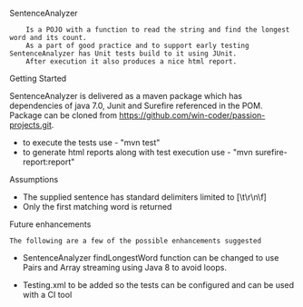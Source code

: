 
SentenceAnalyzer 

		Is a POJO with a function to read the string and find the longest word and its count.
		As a part of good practice and to support early testing SentenceAnalyzer has Unit tests build to it using JUnit. 
		After execution it also produces a nice html report.
 
Getting Started 
 
 SentenceAnalyzer is delivered as a maven package which has dependencies of  java 7.0, Junit and Surefire referenced in the POM. Package can be cloned from https://github.com/win-coder/passion-projects.git. 

-	to execute the tests use - "mvn test" 
-	to generate html reports along with test execution use - "mvn surefire-report:report" 

  Assumptions 

-	The supplied sentence has standard delimiters limited to [\\t\\r\\n\\f]
-	Only the first matching word is returned

Future enhancements 

	The following are a few of the possible enhancements suggested 

-	SentenceAnalyzer findLongestWord function can be changed to use Pairs and Array streaming using Java 8 to avoid loops.

-	Testing.xml to be added so the tests can be configured and can be used with a CI tool
